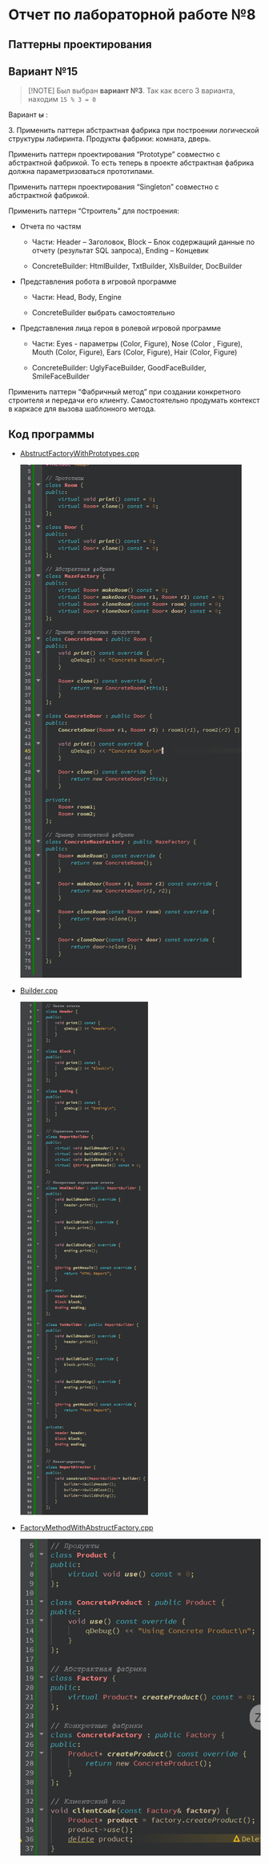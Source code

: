 # Отчет по лабораторной работе №8

## Паттерны проектирования

## Вариант №15

> \[!NOTE]
> Был выбран **вариант №3**. Так как всего 3 варианта, находим
> `15 % 3 = 0`

Вариант ~~ы~~ :

3\. Применить паттерн абстрактная фабрика при построении логической структуры лабиринта. Продукты фабрики: комната, дверь.

Применить паттерн проектирования “Prototype” совместно с абстрактной фабрикой. То есть теперь в проекте абстрактная фабрика должна параметризоваться прототипами.

Применить паттерн проектирования  “Singleton” совместно с абстрактной фабрикой.

Применить паттерн “Строитель” для построения:

- Отчета по частям

  - Части: Header – Заголовок, Block – Блок содержащий данные по отчету (результат SQL запроса), Ending – Концевик

  - ConcreteBuilder: HtmlBuilder, TxtBuilder, XlsBuilder, DocBuilder

- Представления робота в игровой программе

  - Части: Head, Body, Engine

  - ConcreteBuilder выбрать самостоятельно

- Представления лица героя в ролевой игровой программе
  - Части: Eyes  - параметры (Color, Figure), Nose (Color , Figure), Mouth (Color, Figure), Ears (Color, Figure), Hair (Color, Figure)

  - ConcreteBuilder: UglyFaceBuilder, GoodFaceBuilder, SmileFaceBuilder

Применить паттерн  “Фабричный метод” при создании конкретного строителя и передачи его клиенту.  Самостоятельно продумать контекст в каркасе для вызова шаблонного метода.

## Код программы

- [AbstructFactoryWithPrototypes.cpp](./src/AbstructFactory.cpp)

  ![1.png](./readme_imgs/1.png)

- [Builder.cpp](./src/Builder.cpp)

  ![2.png](./readme_imgs/2.png)

- [FactoryMethodWithAbstructFactory.cpp](./src/FactoryMethodWithAbstructFactory.cpp)

  ![3.png](./readme_imgs/3.png)
